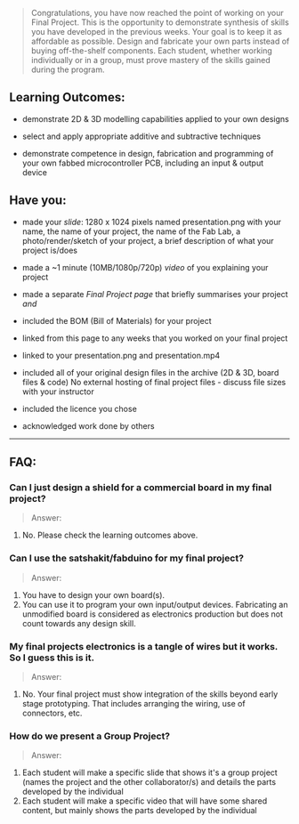 > Congratulations, you have now reached the point of working on your Final Project. This is the opportunity to demonstrate synthesis of skills you have developed in the previous weeks. Your goal is to keep it as affordable as possible. Design and fabricate your own parts instead of buying off-the-shelf components. Each student, whether working individually or in a group, must prove mastery of the skills gained during the program.

## Learning Outcomes:
* demonstrate 2D & 3D modelling capabilities applied to your own designs

* select and apply appropriate additive and subtractive techniques

* demonstrate competence in design, fabrication and programming of your own fabbed microcontroller PCB, including an input & output device


## Have you:
* made your *slide*: 1280 x 1024 pixels named presentation.png with your name, the name of your project, the name of the Fab Lab, a photo/render/sketch of your project, a brief description of what your project is/does

* made a ~1 minute (10MB/1080p/720p) *video* of you explaining your project

* made a separate *Final Project page* that briefly summarises your project _and_

* included the BOM (Bill of Materials) for your project

* linked from this page to any weeks that you worked on your final project

* linked to your presentation.png and presentation.mp4

* included all of your original design files in the archive (2D & 3D, board files & code) No external hosting of final project files - discuss file sizes with your instructor

* included the licence you chose

* acknowledged work done by others



---

## FAQ:

### Can I just design a shield for a commercial board in my final project?
> Answer:
1. No. Please check the learning outcomes above.

### Can I use the satshakit/fabduino for my final project?
> Answer:
1. You have to design your own board(s).
2. You can use it to program your own input/output devices. Fabricating an unmodified board is considered as electronics production but does not count towards any design skill.

### My final projects electronics is a tangle of wires but it works. So I guess this is it.
> Answer:
1. No. Your final project must show integration of the skills beyond early stage prototyping. That includes arranging the wiring, use of connectors, etc.

### How do we present a Group Project?
> Answer:
1. Each student will make a specific slide that shows it's a group project (names the project and the other collaborator/s) and details the parts developed by the individual
2. Each student will make a specific video that will have some shared content, but mainly shows the parts developed by the individual
   
    

